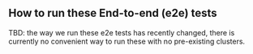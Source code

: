 ## How to run these End-to-end (e2e) tests

TBD: the way we run these e2e tests has recently changed, there is currently
no convenient way to run these with no pre-existing clusters.
